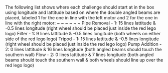 The following list shows where each challenge should start at in the box 
using longitude and lattitude based on where the double angled beams are placed, 
labeled 1 for the one in line with the left motor and 2 for the one in line with the right motor:
~          ~         ~         ~         ~          ~
Pipe Removal - 1: 15 lines lattitude & -0.5 lines longitude (right wheel should be placed just inside the red lego logo)
Filter - 1: 9 lines lattitude & -0.5 lines longitude (both wheels on either side of the red lego logo)
Tripod - 1: 15 lines lattitude & -0.5 lines longitude (right wheel should be placed just inside the red lego logo)
Pump Addition - 2: 0 lines lattitude & 16 lines longitude (both angled beams should touch the southern wall)
Flow - 2: 0 lines lattitude & 7 lines longitude (both angled beams should touch the southern wall & both wheels 
      should line up over the red lego logo)
